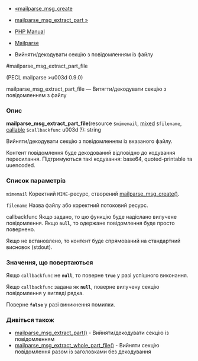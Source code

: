 - [«mailparse_msg_create](function.mailparse-msg-create.md)
- [mailparse_msg_extract_part »](function.mailparse-msg-extract-part.md)

- [PHP Manual](index.md)
- [Mailparse](ref.mailparse.md)
- Вийняти/декодувати секцію з повідомленням із файлу

#mailparse_msg_extract_part_file

(PECL mailparse \>u003d 0.9.0)

mailparse_msg_extract_part_file — Витягти/декодувати секцію з
повідомленням з файлу

### Опис

**mailparse_msg_extract_part_file**(resource `$mimemail`,
[mixed](language.types.declarations.md#language.types.declarations.mixed)
`$filename`, [callable](language.types.callable.md) `$callbackfunc` u003d
?): string

Вийняти/декодувати секцію з повідомленням із вказаного файлу.

Контент повідомлення буде декодований відповідно до кодування
пересилання. Підтримуються такі кодування: base64, quoted-printable
та uuencoded.

### Список параметрів

`mimemail`
Коректний `MIME`-ресурс, створений
[mailparse_msg_create()](function.mailparse-msg-create.md).

`filename`
Назва файлу або коректний потоковий ресурс.

callbackfunc
Якщо задано, то цю функцію буде надіслано вилучене повідомлення. Якщо
**`null`**, то одержане повідомлення буде просто повернено.

Якщо не встановлено, то контент буде спрямований на стандартний висновок
(stdout).

### Значення, що повертаються

Якщо `callbackfunc` не **`null`**, то поверне **`true`** у разі
успішного виконання.

Якщо `callbackfunc` задана як **`null`**, поверне вилучену секцію
повідомлення у вигляді рядка.

Поверне **`false`** у разі виникнення помилки.

### Дивіться також

- [mailparse_msg_extract_part()](function.mailparse-msg-extract-part.md) -
Вийняти/декодувати секцію із повідомленням
- [mailparse_msg_extract_whole_part_file()](function.mailparse-msg-extract-whole-part-file.md) -
Вийняти секцію повідомлення разом із заголовками без декодування
